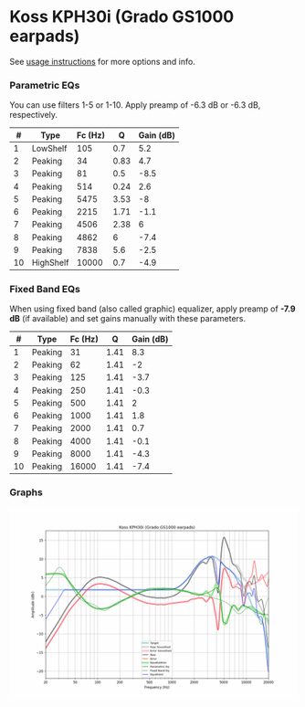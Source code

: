 # Koss KPH30i (Grado GS1000 earpads)
See [usage instructions](https://github.com/jaakkopasanen/AutoEq#usage) for more options and info.

### Parametric EQs
You can use filters 1-5 or 1-10. Apply preamp of -6.3 dB or -6.3 dB, respectively.

|   # | Type      |   Fc (Hz) |    Q |   Gain (dB) |
|-----|-----------|-----------|------|-------------|
|   1 | LowShelf  |       105 | 0.7  |         5.2 |
|   2 | Peaking   |        34 | 0.83 |         4.7 |
|   3 | Peaking   |        81 | 0.5  |        -8.5 |
|   4 | Peaking   |       514 | 0.24 |         2.6 |
|   5 | Peaking   |      5475 | 3.53 |        -8   |
|   6 | Peaking   |      2215 | 1.71 |        -1.1 |
|   7 | Peaking   |      4506 | 2.38 |         6   |
|   8 | Peaking   |      4862 | 6    |        -7.4 |
|   9 | Peaking   |      7838 | 5.6  |        -2.5 |
|  10 | HighShelf |     10000 | 0.7  |        -4.9 |

### Fixed Band EQs
When using fixed band (also called graphic) equalizer, apply preamp of **-7.9 dB** (if available) and set gains manually with these parameters.

|   # | Type    |   Fc (Hz) |    Q |   Gain (dB) |
|-----|---------|-----------|------|-------------|
|   1 | Peaking |        31 | 1.41 |         8.3 |
|   2 | Peaking |        62 | 1.41 |        -2   |
|   3 | Peaking |       125 | 1.41 |        -3.7 |
|   4 | Peaking |       250 | 1.41 |        -0.3 |
|   5 | Peaking |       500 | 1.41 |         2   |
|   6 | Peaking |      1000 | 1.41 |         1.8 |
|   7 | Peaking |      2000 | 1.41 |         0.7 |
|   8 | Peaking |      4000 | 1.41 |        -0.1 |
|   9 | Peaking |      8000 | 1.41 |        -4.3 |
|  10 | Peaking |     16000 | 1.41 |        -7.4 |

### Graphs
![](./Koss%20KPH30i%20(Grado%20GS1000%20earpads).png)
